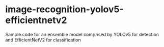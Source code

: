 # image-recognition-yolov5-efficientnetv2
Sample code for an ensemble model comprised by YOLOv5 for detection and EfficientNetV2 for classification
